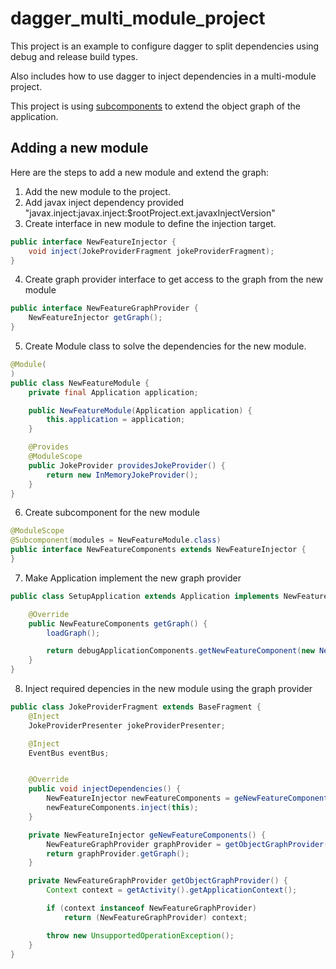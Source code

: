 # dagger_multi_module_project

This project is an example to configure dagger to split dependencies using debug and release build types.

Also includes how to use dagger to inject dependencies in a multi-module project.

This project is using [subcomponents](https://github.com/codepath/android_guides/wiki/Dependency-Injection-with-Dagger-2 "Dagger subcomponents") to extend the object graph of the application.

## Adding a new module
Here are the steps to add a new module and extend the graph:


1. Add the new module to the project.
2. Add javax inject dependency
    provided "javax.inject:javax.inject:$rootProject.ext.javaxInjectVersion"
3. Create interface in new module to define the injection target.
```java
public interface NewFeatureInjector {
    void inject(JokeProviderFragment jokeProviderFragment);
}
```
4. Create graph provider interface to get access to the graph from the new module
```java
public interface NewFeatureGraphProvider {
    NewFeatureInjector getGraph();
}
```
5. Create Module class to solve the dependencies for the new module.
```java
@Module(
)
public class NewFeatureModule {
    private final Application application;

    public NewFeatureModule(Application application) {
        this.application = application;
    }

    @Provides
    @ModuleScope
    public JokeProvider providesJokeProvider() {
        return new InMemoryJokeProvider();
    }
}
```
6. Create subcomponent for the new module
```java
@ModuleScope
@Subcomponent(modules = NewFeatureModule.class)
public interface NewFeatureComponents extends NewFeatureInjector {
}
```
7. Make Application implement the new graph provider
```java
public class SetupApplication extends Application implements NewFeatureGraphProvider {

    @Override
    public NewFeatureComponents getGraph() {
        loadGraph();

        return debugApplicationComponents.getNewFeatureComponent(new NewFeatureModule(this));
    }
}
```
8. Inject required depencies in the new module using the graph provider
 ```java
 public class JokeProviderFragment extends BaseFragment {
     @Inject
     JokeProviderPresenter jokeProviderPresenter;

     @Inject
     EventBus eventBus;


     @Override
     public void injectDependencies() {
         NewFeatureInjector newFeatureComponents = geNewFeatureComponents();
         newFeatureComponents.inject(this);
     }

     private NewFeatureInjector geNewFeatureComponents() {
         NewFeatureGraphProvider graphProvider = getObjectGraphProvider();
         return graphProvider.getGraph();
     }

     private NewFeatureGraphProvider getObjectGraphProvider() {
         Context context = getActivity().getApplicationContext();

         if (context instanceof NewFeatureGraphProvider)
             return (NewFeatureGraphProvider) context;

         throw new UnsupportedOperationException();
     }
 }
 ```
